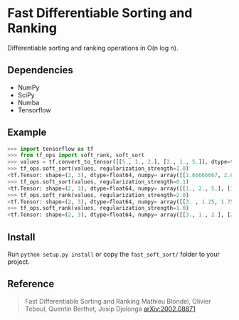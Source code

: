 
Fast Differentiable Sorting and Ranking
=======================================

Differentiable sorting and ranking operations in O(n log n).

Dependencies
------------

* NumPy
* SciPy
* Numba
* Tensorflow

Example
--------

```python
>>> import tensorflow as tf
>>> from tf_ops import soft_rank, soft_sort
>>> values = tf.convert_to_tensor([[5., 1., 2.], [2., 1., 5.]], dtype=tf.float64)
>>> tf_ops.soft_sort(values, regularization_strength=1.0)
<tf.Tensor: shape=(2, 3), dtype=float64, numpy= array([[1.66666667, 2.66666667, 3.66666667], [1.66666667, 2.66666667, 3.66666667]])>
>>> tf_ops.soft_sort(values, regularization_strength=0.1)
<tf.Tensor: shape=(2, 3), dtype=float64, numpy= array([[1., 2., 5.], [1., 2., 5.]])>
>>> tf_ops.soft_rank(values, regularization_strength=2.0)
<tf.Tensor: shape=(2, 3), dtype=float64, numpy= array([[3. , 1.25, 1.75], [1.75, 1.25, 3. ]])>
>>> tf_ops.soft_rank(values, regularization_strength=1.0)
<tf.Tensor: shape=(2, 3), dtype=float64, numpy= array([[3., 1., 2.], [2., 1., 3.]])>
```

Install
--------

Run `python setup.py install` or copy the `fast_soft_sort/` folder to your
project.


Reference
------------

> Fast Differentiable Sorting and Ranking
> Mathieu Blondel, Olivier Teboul, Quentin Berthet, Josip Djolonga
> [arXiv:2002.08871](https://arxiv.org/abs/2002.08871)

